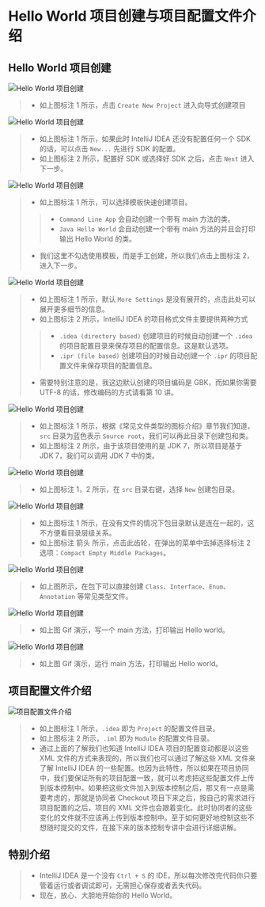 # Hello World 项目创建与项目配置文件介绍

## Hello World 项目创建

![Hello World 项目创建](images/xv-a-project-create-1.jpg)

> * 如上图标注 1 所示，点击 `Create New Project` 进入向导式创建项目

![Hello World 项目创建](images/xv-a-project-create-2.jpg)

> * 如上图标注 1 所示，如果此时 IntelliJ IDEA 还没有配置任何一个 SDK 的话，可以点击 `New...` 先进行 SDK 的配置。
> * 如上图标注 2 所示，配置好 SDK 或选择好 SDK 之后，点击 `Next` 进入下一步。

![Hello World 项目创建](images/xv-a-project-create-3.jpg)

> * 如上图标注 1 所示，可以选择模板快速创建项目。
>
>> * `Command Line App` 会自动创建一个带有 main 方法的类。
>> * `Java Hello World` 会自动创建一个带有 main 方法的并且会打印输出 Hello World 的类。
> * 我们这里不勾选使用模板，而是手工创建，所以我们点击上图标注 2，进入下一步。

![Hello World 项目创建](images/xv-a-project-create-4.jpg)

> * 如上图标注 1 所示，默认 `More Settings` 是没有展开的，点击此处可以展开更多细节的信息。
> * 如上图标注 2 所示，IntelliJ IDEA 的项目格式文件主要提供两种方式
>
>> * `.idea (directory based)` 创建项目的时候自动创建一个 `.idea` 的项目配置目录来保存项目的配置信息。这是默认选项。
>> * `.ipr (file based)` 创建项目的时候自动创建一个 `.ipr` 的项目配置文件来保存项目的配置信息。
> * 需要特别注意的是，我这边默认创建的项目编码是 GBK，而如果你需要 UTF-8 的话，修改编码的方式请看第 10 讲。

![Hello World 项目创建](images/xv-a-project-create-5.jpg)

> * 如上图标注 1 所示，根据《常见文件类型的图标介绍》章节我们知道，`src` 目录为蓝色表示 `Source root`，我们可以再此目录下创建包和类。
> * 如上图标注 2 所示，由于该项目使用的是 JDK 7，所以项目是基于 JDK 7，我们可以调用 JDK 7 中的类。

![Hello World 项目创建](images/xv-a-project-create-6.jpg)

> * 如上图标注 1，2 所示，在 `src` 目录右键，选择 `New` 创建包目录。

![Hello World 项目创建](images/xv-a-project-create-7.jpg)

> * 如上图标注 1 所示，在没有文件的情况下包目录默认是连在一起的，这不方便看目录层级关系。
> * 如上图标注 箭头 所示，点击此齿轮，在弹出的菜单中去掉选择标注 2 选项：`Compact Empty Middle Packages`。

![Hello World 项目创建](images/xv-a-project-create-8.jpg)

> * 如上图所示，在包下可以直接创建 `Class`、`Interface`、`Enum`、`Annotation` 等常见类型文件。

![Hello World 项目创建](images/xv-a-project-create-9.gif)

> * 如上图 Gif 演示，写一个 main 方法，打印输出 Hello world。

![Hello World 项目创建](images/xv-a-project-create-10.gif)

> * 如上图 Gif 演示，运行 main 方法，打印输出 Hello world。

## 项目配置文件介绍

![项目配置文件介绍](images/xv-b-project-introduce-1.jpg)

> * 如上图标注 1 所示，`.idea` 即为 `Project` 的配置文件目录。
> * 如上图标注 2 所示，`.iml` 即为 `Module` 的配置文件目录。
> * 通过上面的了解我们也知道 IntelliJ IDEA 项目的配置变动都是以这些 XML 文件的方式来表现的，所以我们也可以通过了解这些 XML 文件来了解 IntelliJ IDEA 的一些配置。也因为此特性，所以如果在项目协同中，我们要保证所有的项目配置一致，就可以考虑把这些配置文件上传到版本控制中。如果把这些文件加入到版本控制之后，那又有一点是需要考虑的，那就是协同者 Checkout 项目下来之后，按自己的需求进行项目配置的之后，项目的 XML 文件也会跟着变化。此时协同者的这些变化的文件就不应该再上传到版本控制中。至于如何更好地控制这些不想随时提交的文件，在接下来的版本控制专讲中会进行详细讲解。

## 特别介绍

> * IntelliJ IDEA 是一个没有 `Ctrl + S` 的 IDE，所以每次修改完代码你只要管着运行或者调试即可，无需担心保存或者丢失代码。
> * 现在，放心、大胆地开始你的 Hello World。


